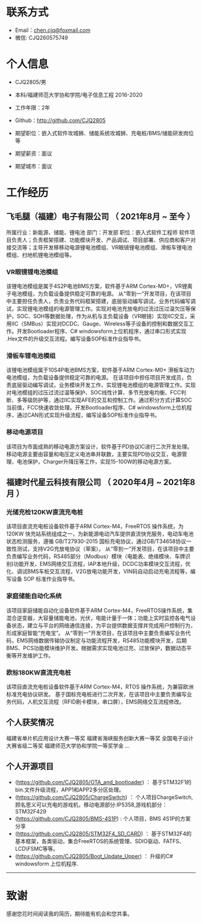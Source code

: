 
# 联系方式
- Email：chen.cjq@foxmail.com
- 微信: CJQ260575749

# 个人信息
 - CJQ2805/男
 - 本科/福建师范大学协和学院/电子信息工程 2016-2020
 - 工作年限：2年
 - Github：http://github.com/CJQ2805

 - 期望职位：嵌入式软件攻城狮、储能系统攻城狮、充电桩/BMS/储能研发岗位等
 - 期望薪资：面议
 - 期望城市：面议

# 工作经历
## 飞毛腿（福建）电子有限公司 （ 2021年8月 ~ 至今 ）
所属行业：新能源、储能、锂电池    部门：开发部       职位：嵌入式软件工程师
软件项目负责人；负责框架搭建、功能模块开发、产品调试、项目部署、供应商和客户对接交流等；主导开发移移动电源锂电池模组、VR眼镜锂电池模组、滑板车锂电池模组、扫地机锂电池模组等。

### VR眼镜锂电池模组 
该锂电池模组是属于4S2P电池BMS方案，软件基于ARM Cortex-M0+，VR锂离子电池模组，为负载设备提供稳定可靠的电源。
从“零到一”开发项目，在该项目中主要担任负责人，负责业务代码框架搭建，底层驱动编写调试，业务代码编写调试，实现锂电池模组的电源管理工作。实现对电池充放电的过流过压过温欠压等保护，SOC、SOH等数据处理，作为从机与主负载设备（VR眼镜）实现IIC交互，采用IIC（SMBus）实现对DCDC、Gauge、Wireless等子设备的控制和数据交互工作。开发Bootloader程序、C# windowsform上位机程序，通过串口形式实现 .Hex文件的升级交互流程。编写设备SOP标准作业指导书。

### 滑板车锂电池模组 
该锂电池模组属于10S4P电池BMS方案，软件基于ARM Cortex-M0+ 滑板车动力电池模组，为负载设备提供稳定可靠的电源。
在该项目中担任项目开发成员，负责底层驱动编写调试，业务模块开发工作，实现锂电池模组的电源管理工作。实现对电池模组的过压过流过温等保护、SOC线性计算、多节充放电均衡、FCC判断、多等级防护等，通过IIC实现AFE的交互和控制工作。通过积分方式计算SOC当前值，FCC快速收敛处理。开发Bootloader程序、C# windowsform上位机程序，通过CAN形式实现升级流程，编写设备SOP标准作业指导书。

### 移动电源项目
该项目为市面成熟的移动电源方案设计，软件基于PD协议IC进行二次开发处理。
移动电源主要由容量和电压定义电池串并联数，主要实现PD协议交互，电源管理，电池保护，Charger升降压等工作，实现15-100W的移动电源方案。

  
## 福建时代星云科技有限公司 （ 2020年4月 ~ 2021年8月 ）

### 光储充检120KW直流充电桩 
该项目直流充电桩设备软件基于ARM Cortex-M4，FreeRTOS 操作系统，为120KW 快充站系统组成之一，为新能源电动汽车提供直流快充服务，电动车电池状态检测服务，遵循 GB/T27930-2015 国标充电协议，通过GB/T34658协议一致性测试，支持V2G充放电协议（草案）。
从“零到一”开发项目，在该项目中主要负责编写业务代码，RS485部分（Modbus）模块（电能表、绝缘模块、车牌识别)功能开发，EMS网络交互流程，IAP本地升级，DCDC功率模块交互流程，优化、调试BMS车桩交互流程，V2G放电功能开发，VIN码自动启动充电流程等，编写设备 SOP 标准作业指导书。

### 家庭储能自动化系统
 该项目家庭储能自动化设备软件基于ARM  Cortex-M4，FreeRTOS操作系统，集混合逆变器，大容量储能电池，光伏，电能计量于一体；功能上实时监控各电气设备状态，建立与平台的网络通信连接，为平台提供数据支撑并完成用户控制行为，形成家庭智能“充电宝”。 
   从“零到一”开发项目，在该项目中主要负责编写业务代码，EMS网络数据传输协议制定与功能流程开发，RS485功能模块开发，后期BMS、PCS功能模块维护开发。根据需求实现电池过充、过放保护，数据动态平衡等开发维护工作。

### 欧标180KW直流充电桩
该项目直流充电桩设备软件基于ARM  Cortex-M4，RTOS 操作系统，为兼容欧洲标准充电协议研发。
基于国标充电桩进行二次开发，在该项目中主要负责编写业务代码，人机交互流程（RFID刷卡模块，串口屏），EMS网络交互流程修改。
 
## 个人获奖情况
福建省单片机应用设计大赛一等奖
福建省海峡服务创新大赛一等奖
全国电子设计大赛省级二等奖
福建师范大学协和学院一等奖学金
...

## 个人开源项目
  - (https://github.com/CJQ2805/OTA_and_bootloader) ： 基于STM32F1的 bin.文件升级流程，APP1和APP2多分区处理。
  - (https://github.com/CJQ2805/ChargeSwitch) ： 个人项目ChargeSwitch,顾名思义可以充电的游戏机，移动电源部分:IP5358,游戏机部分：STM32F429
  - (https://github.com/CJQ2805/BMS-4S1P) : 个人项目，BMS 4S1P的方案分享
  - (https://github.com/CJQ2805/STM32F4_SD_CARD) ： 基于STM32F4的基本框架，各类驱动，集合FreeRTOS的系统管理、SDIO驱动、FATFS、LCD\FSMC等等。 
  - (https://github.com/CJQ2805/Boot_Update_Upper) ： 升级的C# windowsform 上位机程序.
      
---      
# 致谢
感谢您花时间阅读我的简历，期待能有机会和您共事。
      
